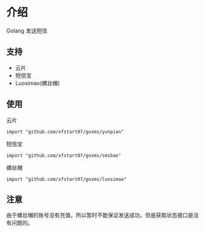 # 介绍

Golang 发送短信

## 支持

* 云片
* 短信宝
* Luosimao(螺丝帽)

## 使用

云片

    import "github.com/xfstart07/gosms/yunpian"

短信宝

    import "github.com/xfstart07/gosms/smsbao"

螺丝帽

    import "github.com/xfstart07/gosms/luosimao"

## 注意

由于螺丝帽的账号没有充值，所以暂时不能保证发送成功，但是获取状态接口是没有问题的。